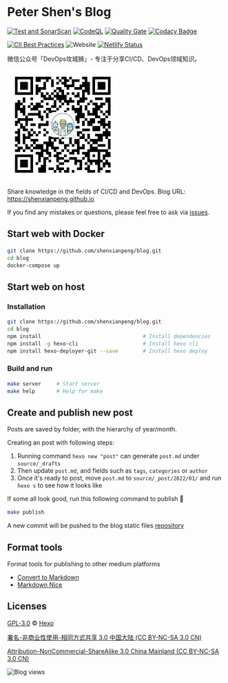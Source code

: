 # Peter Shen's Blog

[![Test and SonarScan](https://github.com/shenxianpeng/blog/actions/workflows/CI.yml/badge.svg)](https://github.com/shenxianpeng/blog/actions/workflows/CI.yml)
[![CodeQL](https://github.com/shenxianpeng/blog/workflows/CodeQL/badge.svg)](https://github.com/shenxianpeng/blog/actions?query=workflow%3ACodeQL)
[![Quality Gate](https://sonarcloud.io/api/project_badges/measure?project=shenxianpeng_blog&metric=alert_status)](https://sonarcloud.io/dashboard?id=shenxianpeng_blog)
[![Codacy Badge](https://app.codacy.com/project/badge/Grade/c11eed2252634f68a4a4f62a5e069fa6)](https://www.codacy.com/gh/shenxianpeng/blog/dashboard?utm_source=github.com&amp;utm_medium=referral&amp;utm_content=shenxianpeng/blog&amp;utm_campaign=Badge_Grade)

[![CII Best Practices](https://bestpractices.coreinfrastructure.org/projects/5067/badge)](https://bestpractices.coreinfrastructure.org/projects/5067)
![Website](https://img.shields.io/website?url=https%3A%2F%2Fshenxianpeng.github.io%2F)
[![Netlify Status](https://api.netlify.com/api/v1/badges/93d6583c-4dfd-4e07-a606-1d0108eb39fe/deploy-status)](https://app.netlify.com/sites/shenxianpeng-blog/deploys)

微信公众号「DevOps攻城狮」- 专注于分享CI/CD、DevOps领域知识。

![欢迎扫码关注](source/about/index/qrcode.jpg)

Share knowledge in the fields of CI/CD and DevOps. Blog URL: https://shenxianpeng.github.io

If you find any mistakes or questions, please feel free to ask via [issues](https://github.com/shenxianpeng/blog/issues).

## Start web with Docker

```bash
git clone https://github.com/shenxianpeng/blog.git
cd blog
docker-compose up
```

## Start web on host

### Installation

```bash
git clone https://github.com/shenxianpeng/blog.git
cd blog
npm install                                 # Install dependencies
npm install -g hexo-cli                     # Install hexo cli
npm install hexo-deployer-git --save        # Install hexo deploy
```

### Build and run

```bash
make server     # Start server
make help       # Help for make
```

## Create and publish new post

Posts are saved by folder, with the hierarchy of year/month.

Creating an post with following steps:

1. Running command `hexo new "post"` can generate `post.md` under `source/_drafts`
2. Then update `post.md`, and fields such as `tags`, `categories` or `author`
3. Once it's ready to post, move `post.md` to `source/_post/2022/01/` and run `hexo s` to see how it looks like

If some all look good, run this following command to publish 🚀

```bash
make publish
```

A new commit will be pushed to the blog static files [repository](https://github.com/shenxianpeng/shenxianpeng.github.io)

## Format tools

Format tools for publishing to other medium platforms

* [Convert to Markdown](http://blog.didispace.com/tools/online-markdown/)
* [Markdown Nice](https://www.mdnice.com/)

## Licenses

[GPL-3.0](https://github.com/shenxianpeng/blog/blob/master/LICENSE) © [Hexo](https://hexo.io)

[署名-非商业性使用-相同方式共享 3.0 中国大陆 (CC BY-NC-SA 3.0 CN)](https://creativecommons.org/licenses/by-nc-sa/3.0/cn/deed.zh)

[Attribution-NonCommercial-ShareAlike 3.0 China Mainland (CC BY-NC-SA 3.0 CN)](https://creativecommons.org/licenses/by-nc-sa/3.0/cn/deed.en)

![Blog views](https://gpvc.arturio.dev/blog)
